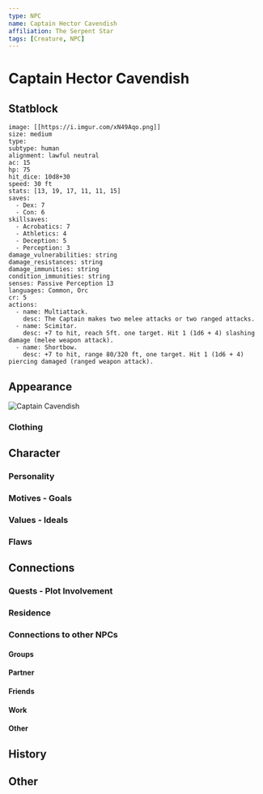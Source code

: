 ```yaml
---
type: NPC
name: Captain Hector Cavendish
affiliation: The Serpent Star
tags: [Creature, NPC]
---
```


# Captain Hector Cavendish

## Statblock
```statblock
image: [[https://i.imgur.com/xN49Aqo.png]]
size: medium
type: 
subtype: human
alignment: lawful neutral
ac: 15
hp: 75
hit_dice: 10d8+30
speed: 30 ft
stats: [13, 19, 17, 11, 11, 15]
saves:
  - Dex: 7
  - Con: 6
skillsaves:
  - Acrobatics: 7
  - Athletics: 4
  - Deception: 5
  - Perception: 3
damage_vulnerabilities: string
damage_resistances: string
damage_immunities: string
condition_immunities: string
senses: Passive Perception 13
languages: Common, Orc
cr: 5
actions:
  - name: Multiattack.
    desc: The Captain makes two melee attacks or two ranged attacks.
  - name: Scimitar.
    desc: +7 to hit, reach 5ft. one target. Hit 1 (1d6 + 4) slashing damage (melee weapon attack).
  - name: Shortbow.
    desc: +7 to hit, range 80/320 ft, one target. Hit 1 (1d6 + 4) piercing damaged (ranged weapon attack).
```

## Appearance
![Captain Cavendish](https://i.imgur.com/xN49Aqo.png)
### Clothing


## Character

### Personality

### Motives - Goals

### Values - Ideals

### Flaws


## Connections

### Quests - Plot Involvement

### Residence

### Connections to other NPCs

#### Groups

#### Partner

#### Friends

#### Work

#### Other


## History

## Other